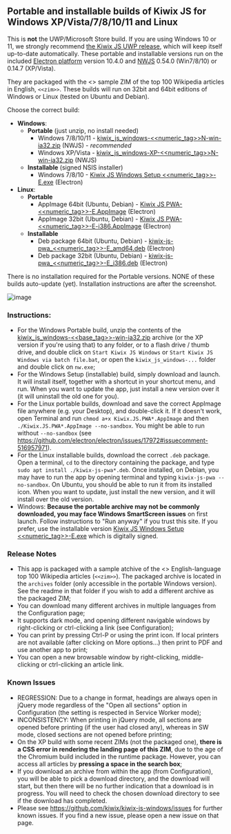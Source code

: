 ## Portable and installable builds of Kiwix JS for Windows XP/Vista/7/8/10/11 and Linux

This is **not** the UWP/Microsoft Store build. If you are using Windows 10 or 11, we strongly recommend [the Kiwix JS UWP release](https://kiwix.github.io/kiwix-js-windows/kiwix-js-uwp.html), which will keep itself up-to-date automatically. These portable and installable versions run on the included [Electron platform](https://www.electronjs.org/) version 10.4.0 and [NWJS](https://nwjs.io/) 0.54.0 (Win7/8/10) or 0.14.7 (XP/Vista).

They are packaged with the <<date>> sample ZIM of the top 100 Wikipedia articles in English, `<<zim>>`. These builds will run on 32bit and 64bit editions of Windows or Linux (tested on Ubuntu and Debian).

Choose the correct build:

* **Windows**:
  - **Portable** (just unzip, no install needed)
    + Windows 7/8/10/11 - [kiwix_js_windows-<<numeric_tag>>N-win-ia32.zip](https://github.com/kiwix/kiwix-js-windows/releases/download/v<<base_tag>>/kiwix_js_windows-<<numeric_tag>>N-win-ia32.zip) (NWJS) - _recommended_
    + Windows XP/Vista - [kiwix_js_windows-XP-<<numeric_tag>>N-win-ia32.zip](https://github.com/kiwix/kiwix-js-windows/releases/download/v<<base_tag>>/kiwix_js_windows-XP-<<numeric_tag>>N-win-ia32.zip) (NWJS)
  - **Installable** (signed NSIS installer)
    + Windows 7/8/10 - [Kiwix JS Windows Setup <<numeric_tag>>-E.exe](https://github.com/kiwix/kiwix-js-windows/releases/download/v<<base_tag>>/Kiwix.JS.PWA.Setup.<<numeric_tag>>-E.exe) (Electron)
* **Linux**:
  - **Portable**
    + AppImage 64bit (Ubuntu, Debian) - [Kiwix JS PWA-<<numeric_tag>>-E.AppImage](https://github.com/kiwix/kiwix-js-windows/releases/download/v<<base_tag>>/Kiwix.JS.PWA-<<numeric_tag>>-E.AppImage) (Electron)
    + AppImage 32bit (Ubuntu, Debian) - [Kiwix JS PWA-<<numeric_tag>>-E-i386.AppImage](https://github.com/kiwix/kiwix-js-windows/releases/download/v<<base_tag>>/Kiwix.JS.PWA-<<numeric_tag>>-E-i386.AppImage) (Electron)
  - **Installable**
    + Deb package 64bit (Ubuntu, Debian) - [kiwix-js-pwa_<<numeric_tag>>-E_amd64.deb](https://github.com/kiwix/kiwix-js-windows/releases/download/v<<base_tag>>/kiwix-js-pwa_<<numeric_tag>>-E_amd64.deb) (Electron)
    + Deb package 32bit (Ubuntu, Debian) - [kiwix-js-pwa_<<numeric_tag>>-E_i386.deb](https://github.com/kiwix/kiwix-js-windows/releases/download/v<<base_tag>>/kiwix-js-pwa_<<numeric_tag>>-E_i386.deb) (Electron)

There is no installation required for the Portable versions. NONE of these builds auto-update (yet). Installation instructions are after the screenshot.

![image](https://user-images.githubusercontent.com/4304337/117862247-5a96df00-b28a-11eb-93f5-6483e8c2a608.png)

### Instructions:

* For the Windows Portable build, unzip the contents of the [kiwix_js_windows-<<base_tag>>-win-ia32.zip](https://github.com/kiwix/kiwix-js-windows/releases/download/v<<base_tag>>/kiwix_js_windows-<<numeric_tag>>N-win-ia32.zip) archive (or the XP version if you're using that) to any folder, or to a flash drive / thumb drive, and double click on `Start Kiwix JS Windows` or `Start Kiwix JS Windows via batch file.bat`, or open the `kiwix_js_windows-...` folder and double click on `nw.exe`;
* For the Windows Setup (installable) build, simply download and launch. It will install itself, together with a shortcut in your shortcut menu, and run. When you want to update the app, just install a new version over it (it will uninstall the old one for you).
* For the Linux portable builds, download and save the correct AppImage file anywhere (e.g. your Desktop), and double-click it. If it doesn't work, open Terminal and run `chmod a+x Kiwix.JS.PWA*.AppImage` and then `./Kiwix.JS.PWA*.AppImage --no-sandbox`. You might be able to run without `--no-sandbox` (see https://github.com/electron/electron/issues/17972#issuecomment-516957971).
* For the Linux installable builds, download the correct `.deb` package. Open a terminal, `cd` to the directory containing the package, and type `sudo apt install ./kiwix-js-pwa*.deb`. Once installed, on Debian, you may have to run the app by opening terminal and typing `kiwix-js-pwa --no-sandbox`. On Ubuntu, you should be able to run it from its installed icon. When you want to update, just install the new version, and it will install over the old version.
* Windows: **Because the portable archive may not be commonly downloaded, you may face Windows SmartScreen issues** on first launch. Follow instructions to "Run anyway" if you trust this site. If you prefer, use the installable version [Kiwix JS Windows Setup <<numeric_tag>>-E.exe](https://github.com/kiwix/kiwix-js-windows/releases/download/v<<base_tag>>/Kiwix.JS.PWA.Setup.<<numeric_tag>>-E.exe) which is digitally signed.

### Release Notes

* This app is packaged with a sample atchive of the <<date>> English-language top 100 Wikipedia articles (`<<zim>>`). The packaged archive is located in the `archives` folder (only accessible in the portable Windows version). See the readme in that folder if you wish to add a different archive as the packaged ZIM;
* You can download many different archives in multiple languages from the Configuration page;
* It supports dark mode, and opening different navigable windows by right-clicking or ctrl-clicking a link (see Configuration);
* You can print by pressing Ctrl-P or using the print icon. If local printers are not available (after clicking on More options...) then print to PDF and use another app to print;
* You can open a new browsable window by right-clicking, middle-clicking or ctrl-clicking an article link.

### Known Issues

* REGRESSION: Due to a change in format, headings are always open in jQuery mode regardless of the "Open all sections" option in Configuration (the setting is respected in Service Worker mode);
* INCONSISTENCY: When printing in jQuery mode, all sections are opened before printing (if the user had closed any), whereas in SW mode, closed sections are not opened before printing;
* On the XP build with some recent ZIMs (not the packaged one), __there is a CSS error in rendering the landing page of this ZIM__, due to the age of the Chromium build included in the runtime package. However, you can access all articles by __pressing a space in the search box__;
* If you download an archive from within the app (from Configuration), you will be able to pick a download directory, and the download will start, but then there will be no further indication that a download is in progress. You will need to check the chosen download directory to see if the download has completed.
* Please see https://github.com/kiwix/kiwix-js-windows/issues for further known issues. If you find a new issue, please open a new issue on that page.
